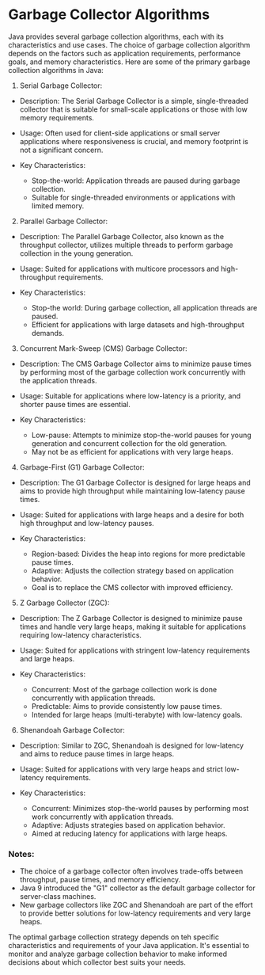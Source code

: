 # Garbage Collector Algorithms

Java provides several garbage collection algorithms, each with its characteristics and use
cases. The choice of garbage collection algorithm depends on the factors such as application
requirements, performance goals, and memory characteristics. Here are some of the primary
garbage collection algorithms in Java:

1. Serial Garbage Collector:
- Description:
The Serial Garbage Collector is a simple, single-threaded collector that is suitable for
small-scale applications or those with low memory requirements.

- Usage:
Often used for client-side applications or small server applications where responsiveness is
crucial, and memory footprint is not a significant concern.

- Key Characteristics:
  - Stop-the-world: Application threads are paused during garbage collection.
  - Suitable for single-threaded environments or applications with limited memory.

2. Parallel Garbage Collector:
- Description:
The Parallel Garbage Collector, also known as the throughput collector, utilizes multiple
threads to perform garbage collection in the young generation.

- Usage:
Suited for applications with multicore processors and high-throughput requirements.

- Key Characteristics:
  - Stop-the world: During garbage collection, all application threads are paused.
  - Efficient for applications with large datasets and high-throughput demands.

3. Concurrent Mark-Sweep (CMS) Garbage Collector:
- Description:
The CMS Garbage Collector aims to minimize pause times by performing most of the garbage
collection work concurrently with the application threads.

- Usage:
Suitable for applications where low-latency is a priority, and shorter pause times are
essential.

- Key Characteristics:
  - Low-pause: Attempts to minimize stop-the-world pauses for young generation and concurrent
  collection for the old generation.
  - May not be as efficient for applications with very large heaps.

4. Garbage-First (G1) Garbage Collector:
- Description:
The G1 Garbage Collector is designed for large heaps and aims to provide high throughput
while maintaining low-latency pause times.

- Usage:
Suited for applications with large heaps and a desire for both high throughput and low-latency
pauses.

- Key Characteristics:
  - Region-based: Divides the heap into regions for more predictable pause times.
  - Adaptive: Adjusts the collection strategy based on application behavior.
  - Goal is to replace the CMS collector with improved efficiency.

5. Z Garbage Collector (ZGC):
- Description:
The Z Garbage Collector is designed to minimize pause times and handle very large heaps,
making it suitable for applications requiring low-latency characteristics.

- Usage:
Suited for applications with stringent low-latency requirements and large heaps.

- Key Characteristics:
  - Concurrent: Most of the garbage collection work is done concurrently with application
  threads.
  - Predictable: Aims to provide consistently low pause times.
  - Intended for large heaps (multi-terabyte) with low-latency goals.

6. Shenandoah Garbage Collector:
- Description:
Similar to ZGC, Shenandoah is designed for low-latency and aims to reduce pause times in
large heaps.

- Usage:
Suited for applications with very large heaps and strict low-latency requirements.

- Key Characteristics:
  - Concurrent: Minimizes stop-the-world pauses by performing most work concurrently with
  application threads.
  - Adaptive: Adjusts strategies based on application behavior.
  - Aimed at reducing latency for applications with large heaps.

### Notes:

- The choice of a garbage collector often involves trade-offs between throughput, pause times,
and memory efficiency.
- Java 9 introduced the "G1" collector as the default garbage collector for server-class
machines.
- New garbage collectors like ZGC and Shenandoah are part of the effort to provide better
solutions for low-latency requirements and very large heaps.

The optimal garbage collection strategy depends on teh specific characteristics and
requirements of your Java application. It's essential to monitor and analyze garbage
collection behavior to make informed decisions about which collector best suits your needs.
